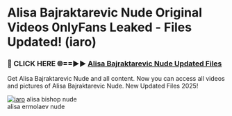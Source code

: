 # Alisa Bajraktarevic Nude Original Videos 0nlyFans Leaked - Files Updated! (iaro)

<h3>🔴 CLICK HERE 🌐==►► <a href="https://tinyurl.com/52m3yx9h" rel="nofollow">Alisa Bajraktarevic Nude Updated Files</a></h3>

Get Alisa Bajraktarevic Nude and all content. Now you can access all videos and pictures of Alisa Bajraktarevic Nude. New Updated Files 2025!

[![iaro](https://i.imgur.com/TnHtlc8.gif)](https://tinyurl.com/52m3yx9h)
alisa bishop nude<br>
alisa ermolaev nude